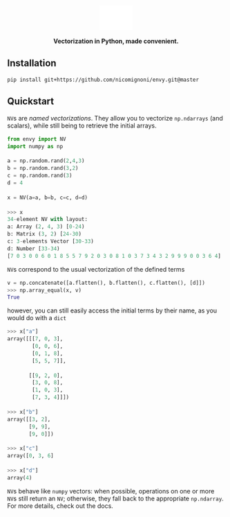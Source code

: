 <div align="center">

<picture>
  <source media="(prefers-color-scheme: light)" srcset="docs/_static/envy-light.svg">
  <img alt="envy logo" src="docs/_static/envy-dark.svg" width="15%" height="15%">
</picture>

**Vectorization in Python, made convenient.**

</div>

## Installation
```bash
pip install git+https://github.com/nicomignoni/envy.git@master
```

## Quickstart
`NV`s are *named vectorizations*. They allow you to vectorize `np.ndarrays` (and scalars), while still being to retrieve the initial arrays. 

```python
from envy import NV
import numpy as np

a = np.random.rand(2,4,3)
b = np.random.rand(3,2)
c = np.random.rand(3)
d = 4

x = NV(a=a, b=b, c=c, d=d)

>>> x
34-element NV with layout:
a: Array (2, 4, 3) [0-24)
b: Matrix (3, 2) [24-30)
c: 3-elements Vector [30-33)
d: Number [33-34)
[7 0 3 0 0 6 0 1 8 5 5 7 9 2 0 3 0 8 1 0 3 7 3 4 3 2 9 9 9 0 0 3 6 4]
```

`NV`s correspond to the usual vectorization of the defined terms
```python
v = np.concatenate([a.flatten(), b.flatten(), c.flatten(), [d]])
>>> np.array_equal(x, v)
True
```
however, you can still easily access the initial terms by their name, as you would do with a `dict`
```python
>>> x["a"]
array([[[7, 0, 3],
        [0, 0, 6],
        [0, 1, 8],
        [5, 5, 7]],

       [[9, 2, 0],
        [3, 0, 8],
        [1, 0, 3],
        [7, 3, 4]]])

>>> x["b"]
array([[3, 2],
       [9, 9],
       [9, 0]])

>>> x["c"]
array([0, 3, 6]

>>> x["d"]
array(4)
```
`NV`s behave like `numpy` vectors: when possible, operations on one or more `NV`s still return an `NV`; otherwise, they fall back to the appropriate `np.ndarray`. For more details, check out the docs. 



